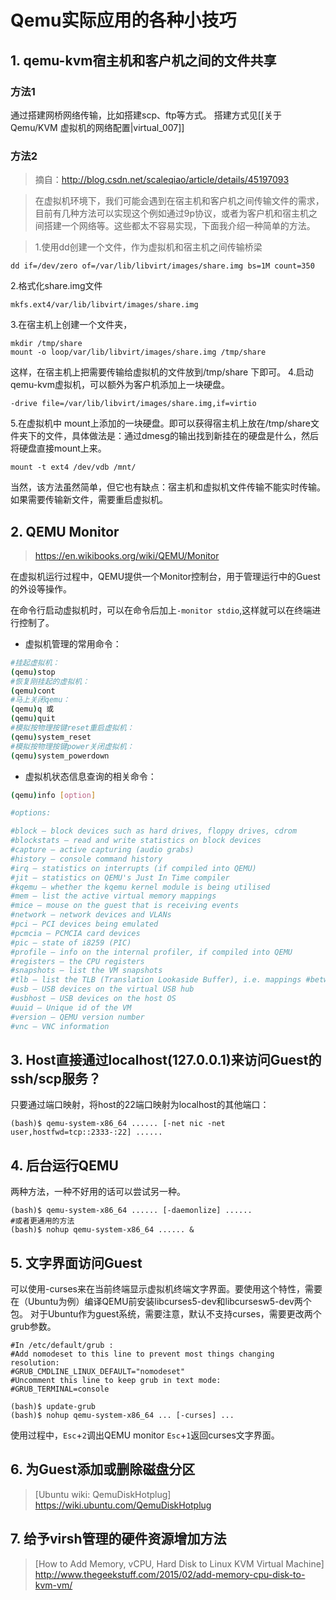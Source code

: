 # Qemu实际应用的各种小技巧

## 1. qemu-kvm宿主机和客户机之间的文件共享

### 方法1
通过搭建网桥网络传输，比如搭建scp、ftp等方式。
搭建方式见[[关于Qemu/KVM 虚拟机的网络配置|virtual_007]]
### 方法2
> 摘自：http://blog.csdn.net/scaleqiao/article/details/45197093

>在虚拟机环境下，我们可能会遇到在宿主机和客户机之间传输文件的需求，目前有几种方法可以实现这个例如通过9p协议，或者为客户机和宿主机之间搭建一个网络等。这些都太不容易实现，下面我介绍一种简单的方法。

>1.使用dd创建一个文件，作为虚拟机和宿主机之间传输桥梁
```
dd if=/dev/zero of=/var/lib/libvirt/images/share.img bs=1M count=350
```
2.格式化share.img文件
```
mkfs.ext4/var/lib/libvirt/images/share.img
```
3.在宿主机上创建一个文件夹，
```
mkdir /tmp/share
mount -o loop/var/lib/libvirt/images/share.img /tmp/share
```
这样，在宿主机上把需要传输给虚拟机的文件放到/tmp/share 下即可。
4.启动qemu-kvm虚拟机，可以额外为客户机添加上一块硬盘。
```
-drive file=/var/lib/libvirt/images/share.img,if=virtio
```
5.在虚拟机中 mount上添加的一块硬盘。即可以获得宿主机上放在/tmp/share文件夹下的文件，具体做法是：通过dmesg的输出找到新挂在的硬盘是什么，然后将硬盘直接mount上来。
```
mount -t ext4 /dev/vdb /mnt/   
```
当然，该方法虽然简单，但它也有缺点：宿主机和虚拟机文件传输不能实时传输。如果需要传输新文件，需要重启虚拟机。


## 2. QEMU Monitor

> https://en.wikibooks.org/wiki/QEMU/Monitor

在虚拟机运行过程中，QEMU提供一个Monitor控制台，用于管理运行中的Guest的外设等操作。

在命令行启动虚拟机时，可以在命令后加上`-monitor stdio`,这样就可以在终端进行控制了。

* 虚拟机管理的常用命令：
```bash
#挂起虚拟机：
(qemu)stop
#恢复刚挂起的虚拟机：
(qemu)cont
#马上关闭qemu：
(qemu)q 或
(qemu)quit
#模拟按物理按键reset重启虚拟机：
(qemu)system_reset
#模拟按物理按键power关闭虚拟机：
(qemu)system_powerdown
```

* 虚拟机状态信息查询的相关命令：
```bash
(qemu)info [option]

#options:

#block – block devices such as hard drives, floppy drives, cdrom
#blockstats – read and write statistics on block devices
#capture – active capturing (audio grabs)
#history – console command history
#irq – statistics on interrupts (if compiled into QEMU)
#jit – statistics on QEMU's Just In Time compiler
#kqemu – whether the kqemu kernel module is being utilised
#mem – list the active virtual memory mappings
#mice – mouse on the guest that is receiving events
#network – network devices and VLANs
#pci – PCI devices being emulated
#pcmcia – PCMCIA card devices
#pic – state of i8259 (PIC)
#profile – info on the internal profiler, if compiled into QEMU
#registers – the CPU registers
#snapshots – list the VM snapshots
#tlb – list the TLB (Translation Lookaside Buffer), i.e. mappings #between physical memory and virtual memory
#usb – USB devices on the virtual USB hub
#usbhost – USB devices on the host OS
#uuid – Unique id of the VM
#version – QEMU version number
#vnc – VNC information
```

## 3. Host直接通过localhost(127.0.0.1)来访问Guest的ssh/scp服务？

只要通过端口映射，将host的22端口映射为localhost的其他端口：
```
(bash)$ qemu-system-x86_64 ...... [-net nic -net user,hostfwd=tcp::2333-:22] ......
```


## 4. 后台运行QEMU

两种方法，一种不好用的话可以尝试另一种。
```
(bash)$ qemu-system-x86_64 ...... [-daemonlize] ......
#或者更通用的方法
(bash)$ nohup qemu-system-x86_64 ...... &
```


## 5. 文字界面访问Guest
可以使用-curses来在当前终端显示虚拟机终端文字界面。要使用这个特性，需要在（Ubuntu为例）编译QEMU前安装libcurses5-dev和libcursesw5-dev两个包。 对于Ubuntu作为guest系统，需要注意，默认不支持curses，需要更改两个grub参数。
```
#In /etc/default/grub :
#Add nomodeset to this line to prevent most things changing resolution:
#GRUB_CMDLINE_LINUX_DEFAULT="nomodeset"
#Uncomment this line to keep grub in text mode:
#GRUB_TERMINAL=console

(bash)$ update-grub
(bash)$ nohup qemu-system-x86_64 ... [-curses] ... 
```
使用过程中，`Esc`+`2`调出QEMU monitor `Esc`+`1`返回curses文字界面。

## 6. 为Guest添加或删除磁盘分区

> [Ubuntu wiki: QemuDiskHotplug] https://wiki.ubuntu.com/QemuDiskHotplug

## 7. 给予virsh管理的硬件资源增加方法

> [How to Add Memory, vCPU, Hard Disk to Linux KVM Virtual Machine] http://www.thegeekstuff.com/2015/02/add-memory-cpu-disk-to-kvm-vm/